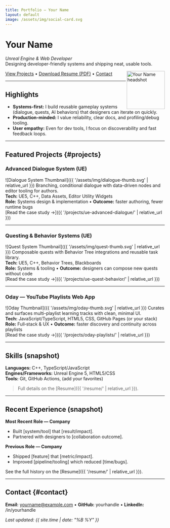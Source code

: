 ```yaml
---
title: Portfolio — Your Name
layout: default
image: /assets/img/social-card.svg
---
```


# Your Name
_Unreal Engine & Web Developer_  
Designing developer-friendly systems and shipping neat, usable tools.

<img src="{{ '/assets/img/headshot.svg' | relative_url }}" alt="Your Name headshot" width="120" align="right">

<a href="#projects">View Projects</a> • <a href="{{ '/resume/resume.pdf' | relative_url }}">Download Resume (PDF)</a> • <a href="#contact">Contact</a>

---

## Highlights
- **Systems-first:** I build reusable gameplay systems (dialogue, quests, AI behaviors) that designers can iterate on quickly.
- **Production-minded:** I value reliability, clear docs, and profiling/debug tooling.
- **User empathy:** Even for dev tools, I focus on discoverability and fast feedback loops.

---

## Featured Projects {#projects}

### Advanced Dialogue System (UE)
![Dialogue System Thumbnail]({{ '/assets/img/dialogue-thumb.svg' | relative_url }})
Branching, conditional dialogue with data-driven nodes and editor tooling for authors.  
**Tech:** UE5, C++, Data Assets, Editor Utility Widgets  
**Role:** Systems design & implementation • **Outcome:** faster authoring, fewer runtime bugs  
[Read the case study →]({{ '/projects/ue-advanced-dialogue/' | relative_url }})

---

### Questing & Behavior Systems (UE)
![Quest System Thumbnail]({{ '/assets/img/quest-thumb.svg' | relative_url }})
Composable quests with Behavior Tree integrations and reusable task library.  
**Tech:** UE5, C++, Behavior Trees, Blackboards  
**Role:** Systems & tooling • **Outcome:** designers can compose new quests without code  
[Read the case study →]({{ '/projects/ue-quest-behavior/' | relative_url }})

---

### Oday — YouTube Playlists Web App
![Oday Thumbnail]({{ '/assets/img/oday-thumb.svg' | relative_url }})
Curates and surfaces multi-playlist learning tracks with clean, minimal UI.  
**Tech:** JavaScript/TypeScript, HTML5, CSS, GitHub Pages (or your stack)  
**Role:** Full‑stack & UX • **Outcome:** faster discovery and continuity across playlists  
[Read the case study →]({{ '/projects/oday-playlists/' | relative_url }})

---

## Skills (snapshot)
**Languages:** C++, TypeScript/JavaScript  
**Engines/Frameworks:** Unreal Engine 5, HTML5/CSS  
**Tools:** Git, GitHub Actions, (add your favorites)

> Full details on the [Resume]({{ '/resume/' | relative_url }}).

---

## Recent Experience (snapshot)
**Most Recent Role — Company**  
- Built [system/tool] that [result/impact].  
- Partnered with designers to [collaboration outcome].

**Previous Role — Company**  
- Shipped [feature] that [metric/impact].  
- Improved [pipeline/tooling] which reduced [time/bugs].

See the full history on the [Resume]({{ '/resume/' | relative_url }}).

---

## Contact {#contact}
**Email:** <a href="mailto:yourname@example.com">yourname@example.com</a> • **GitHub:** yourhandle • **LinkedIn:** /in/yourhandle

_Last updated: {{ site.time | date: "%B %Y" }}_
